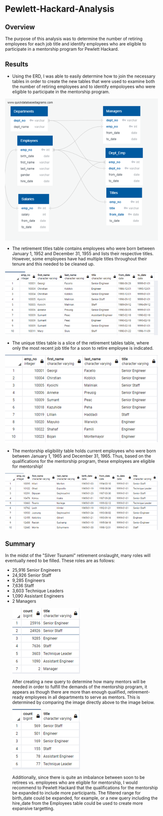 # Pewlett-Hackard-Analysis

## Overview
  The purpose of this analysis was to determine the number of retiring employees for each job title and identify employees who are eligible to participate in a mentorship program for Pewlett Hackard.

## Results
<ul>
  <li>Using the ERD, I was able to easily determine how to join the necessary tables in order to create the new tables that were used to examine both the number of retiring employees and to identify empoloyees who were eligible to participate in the mentorship program.
</ul>    

<p align='center'><img src=https://github.com/msaunders0/Pewlett-Hackard-Analysis/blob/main/img/EmployeeDB.png></p>

<ul>
  <li>The retirement titles table contains employees who were born between January 1, 1952 and December 31, 1955 and lists their respective titles. However, some employees have had multiple titles throughout their tenure and this needed to be cleaned up.
</ul>

<p align='center'><img src=https://github.com/msaunders0/Pewlett-Hackard-Analysis/blob/main/img/retirement_titles.png></p>

<ul>
  <li>The unique titles table is a slice of the retirement tables table, where only the most recent job title for a soon to retire employee is indicated.
</ul>

<p align='center'><img src=https://github.com/msaunders0/Pewlett-Hackard-Analysis/blob/main/img/unique_titles.png></p>

<ul>
  <li>The mentorship eligibility table holds current employees who were born between January 1, 1965 and December 31, 1965. Thus, based on the qualifications for the mentorship program, these employees are eligible for mentorship!
</ul>
    
<p align='center'><img src=https://github.com/msaunders0/Pewlett-Hackard-Analysis/blob/main/img/mentorship_eligibility.png></p>

## Summary
<p>In the midst of the "Silver Tsunami" retirement onslaught, many roles will eventually need to be filled. These roles are as follows:</p>
<ul>
  <li>25,916 Senior Engineers
  <li>24,926 Senior Staff
  <li>9,285 Engineers
  <li>7,636 Staff
  <li>3,603 Technique Leaders
  <li>1,090 Assistant Engineers
  <li>2 Managers
    
<p align='left'><img src=https://github.com/msaunders0/Pewlett-Hackard-Analysis/blob/main/img/retiring_titles.png></p>

<p>After creating a new query to determine how many mentors will be needed in order to fulfill the demands of the mentorship program, it appears as though there are more than enough qualified, retirement-ready employees in all departments to serve as mentors. This is determined by comparing the image directly above to the image below.</p>
    
<p align='left'><img src=https://github.com/msaunders0/Pewlett-Hackard-Analysis/blob/main/img/count_mentorship.png></p>
    
<p>Additionally, since there is quite an imbalance between soon to be retirees vs. employees who are eligible for mentorship, I would recommend to Pewlett Hackard that the qualifications for the mentorship be expanded to include more participants. The filtered range for birth_date could be expanded, for example, or a new query including the hire_date from the Employees table could be used to create more expansive targetting.
